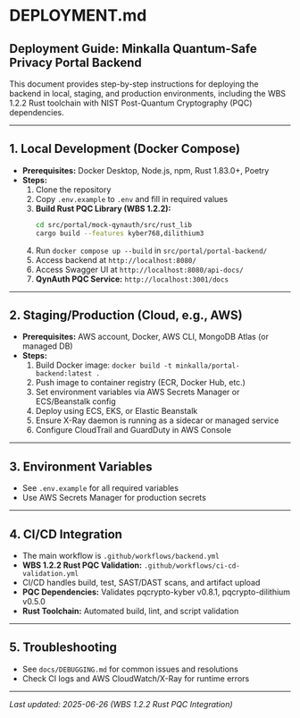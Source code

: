 # DEPLOYMENT.md

## Deployment Guide: Minkalla Quantum-Safe Privacy Portal Backend

This document provides step-by-step instructions for deploying the backend in local, staging, and production environments, including the WBS 1.2.2 Rust toolchain with NIST Post-Quantum Cryptography (PQC) dependencies.

---

## 1. Local Development (Docker Compose)
- **Prerequisites:** Docker Desktop, Node.js, npm, Rust 1.83.0+, Poetry
- **Steps:**
  1. Clone the repository
  2. Copy `.env.example` to `.env` and fill in required values
  3. **Build Rust PQC Library (WBS 1.2.2):**
     ```bash
     cd src/portal/mock-qynauth/src/rust_lib
     cargo build --features kyber768,dilithium3
     ```
  4. Run `docker compose up --build` in `src/portal/portal-backend/`
  5. Access backend at `http://localhost:8080/`
  6. Access Swagger UI at `http://localhost:8080/api-docs/`
  7. **QynAuth PQC Service:** `http://localhost:3001/docs`

---

## 2. Staging/Production (Cloud, e.g., AWS)
- **Prerequisites:** AWS account, Docker, AWS CLI, MongoDB Atlas (or managed DB)
- **Steps:**
  1. Build Docker image: `docker build -t minkalla/portal-backend:latest .`
  2. Push image to container registry (ECR, Docker Hub, etc.)
  3. Set environment variables via AWS Secrets Manager or ECS/Beanstalk config
  4. Deploy using ECS, EKS, or Elastic Beanstalk
  5. Ensure X-Ray daemon is running as a sidecar or managed service
  6. Configure CloudTrail and GuardDuty in AWS Console

---

## 3. Environment Variables
- See `.env.example` for all required variables
- Use AWS Secrets Manager for production secrets

---

## 4. CI/CD Integration
- The main workflow is `.github/workflows/backend.yml`
- **WBS 1.2.2 Rust PQC Validation:** `.github/workflows/ci-cd-validation.yml`
- CI/CD handles build, test, SAST/DAST scans, and artifact upload
- **PQC Dependencies:** Validates pqcrypto-kyber v0.8.1, pqcrypto-dilithium v0.5.0
- **Rust Toolchain:** Automated build, lint, and script validation

---

## 5. Troubleshooting
- See `docs/DEBUGGING.md` for common issues and resolutions
- Check CI logs and AWS CloudWatch/X-Ray for runtime errors

---

_Last updated: 2025-06-26 (WBS 1.2.2 Rust PQC Integration)_
